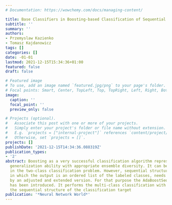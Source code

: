 ```yaml
---
# Documentation: https://wowchemy.com/docs/managing-content/

title: Base Classifiers in Boosting-based Classification of Sequential Structures
subtitle: ''
summary: ''
authors:
- Przemyslaw Kazienko
- Tomasz Kajdanowicz
tags: []
categories: []
date: -01-01
lastmod: 2021-12-15T15:34:36+01:00
featured: false
draft: false

# Featured image
# To use, add an image named `featured.jpg/png` to your page's folder.
# Focal points: Smart, Center, TopLeft, Top, TopRight, Left, Right, BottomLeft, Bottom, BottomRight.
image:
  caption: ''
  focal_point: ''
  preview_only: false

# Projects (optional).
#   Associate this post with one or more of your projects.
#   Simply enter your project's folder or file name without extension.
#   E.g. `projects = ["internal-project"]` references `content/project/deep-learning/index.md`.
#   Otherwise, set `projects = []`.
projects: []
publishDate: '2021-12-15T14:34:36.088319Z'
publication_types:
- '2'
abstract: Boosting as a very successful classification algorithm represents a great
  generalization ability with appropriate ensemble diversity. It can be easily applied
  in the two-class classification problem. However, sequential structure prediction,
  in which the output is an ordered list of the labeled classes, needs to be realized
  by an adjusted and extended version. For that purpose the AdaBoostSeq algorithm
  has been introduced. It performs the multi-class classification with respect to
  the sequential structure of the classification target
publication: '*Neural Network World*'
---
```

